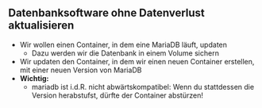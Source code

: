## Datenbanksoftware ohne Datenverlust aktualisieren

* Wir wollen einen Container, in dem eine MariaDB läuft, updaten
  * Dazu werden wir die Datenbank in einem Volume sichern
* Wir updaten den Container, in dem wir einen neuen Container erstellen,
mit einer neuen Version von MariaDB
* **Wichtig:**
  * mariadb ist i.d.R. nicht abwärtskompatibel: Wenn du stattdessen die Version
  herabstufst, dürfte der Container abstürzen!